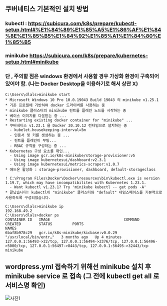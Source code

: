## 쿠버네티스 기본적인 설치 방법
### kubectl : https://subicura.com/k8s/prepare/kubectl-setup.html#%E1%84%89%E1%85%A5%E1%86%AF%E1%84%8E%E1%85%B5%E1%84%92%E1%85%A1%E1%84%80%E1%85%B5
### minikube https://subicura.com/k8s/prepare/kubernetes-setup.html#minikube
### 단 , 주의할 점은 windows 환경에서 사용할 경우 가상화 환경이 구축되어 있어야 함. (나는 Docker Desktop을 이용하기로 해서 상관 X)

    C:\Users\dlals>minikube start
    * Microsoft Windows 10 Pro 10.0.19043 Build 19043 의 minikube v1.25.1
    * 기존 프로필에 기반하여 docker 드라이버를 사용하는 중
    * minikube 클러스터의 minikube 컨트롤 플레인 노드를 시작하는 중
    * 베이스 이미지를 다운받는 중 ...
    * Restarting existing docker container for "minikube" ...
    * 쿠버네티스 v1.23.1 을 Docker 20.10.12 런타임으로 설치하는 중
      - kubelet.housekeeping-interval=5m
      - 인증서 및 키를 생성하는 중 ...
      - 컨트롤 플레인이 부팅...
      - RBAC 규칙을 구성하는 중 ...
    * Kubernetes 구성 요소를 확인...
      - Using image gcr.io/k8s-minikube/storage-provisioner:v5
      - Using image kubernetesui/dashboard:v2.3.1
      - Using image kubernetesui/metrics-scraper:v1.0.7
    * 애드온 활성화 : storage-provisioner, dashboard, default-storageclass

    ! C:\Program Files\Docker\Docker\resources\bin\kubectl.exe is version 1.19.7, which may have incompatibilites with Kubernetes 1.23.1.
      - Want kubectl v1.23.1? Try 'minikube kubectl -- get pods -A'
    * 끝났습니다! kubectl이 "minikube" 클러스터와 "default" 네임스페이스를 기본적으로 사용하도록 구성되었습니다.

    C:\Users\dlals>minikube ip
    192.168.49.2
    C:\Users\dlals>docker ps
    CONTAINER ID   IMAGE                                 COMMAND                  CREATED        STATUS         PORTS                                                                                                                                  NAMES
    6baf8b978c29   gcr.io/k8s-minikube/kicbase:v0.0.29   "/usr/local/bin/entr…"   3 months ago   Up 4 minutes   127.0.0.1:56493->22/tcp, 127.0.0.1:56494->2376/tcp, 127.0.0.1:56496->5000/tcp, 127.0.0.1:56497->8443/tcp, 127.0.0.1:56495->32443/tcp   minikube


## wordpress.yml 접속하기 위해선 minikube 설치 후 minikube service 로 접속 (그 전에 kubectl get all 로 서비스명 확인)

![사진1](https://subicura.com/k8s/build/imgs/guide/index/wordpress.webp)
